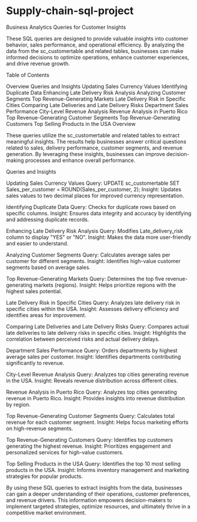 # Supply-chain-sql-project


Business Analytics Queries for Customer Insights

These SQL queries are designed to provide valuable insights into customer behavior, sales performance, and operational efficiency. By analyzing the data from the sc_customertable and related tables, businesses can make informed decisions to optimize operations, enhance customer experiences, and drive revenue growth.

Table of Contents

Overview
Queries and Insights
Updating Sales Currency Values
Identifying Duplicate Data
Enhancing Late Delivery Risk Analysis
Analyzing Customer Segments
Top Revenue-Generating Markets
Late Delivery Risk in Specific Cities
Comparing Late Deliveries and Late Delivery Risks
Department Sales Performance
City-Level Revenue Analysis
Revenue Analysis in Puerto Rico
Top Revenue-Generating Customer Segments
Top Revenue-Generating Customers
Top Selling Products in the USA
Overview

These queries utilize the sc_customertable and related tables to extract meaningful insights. The results help businesses answer critical questions related to sales, delivery performance, customer segments, and revenue generation. By leveraging these insights, businesses can improve decision-making processes and enhance overall performance.

Queries and Insights

Updating Sales Currency Values
Query: UPDATE sc_customertable SET Sales_per_customer = ROUND(Sales_per_customer, 2);
Insight: Updates sales values to two decimal places for improved currency representation.


Identifying Duplicate Data
Query: Checks for duplicate rows based on specific columns.
Insight: Ensures data integrity and accuracy by identifying and addressing duplicate records.


Enhancing Late Delivery Risk Analysis
Query: Modifies Late_delivery_risk column to display "YES" or "NO".
Insight: Makes the data more user-friendly and easier to understand.


Analyzing Customer Segments
Query: Calculates average sales per customer for different segments.
Insight: Identifies high-value customer segments based on average sales.



Top Revenue-Generating Markets
Query: Determines the top five revenue-generating markets (regions).
Insight: Helps prioritize regions with the highest sales potential.


Late Delivery Risk in Specific Cities
Query: Analyzes late delivery risk in specific cities within the USA.
Insight: Assesses delivery efficiency and identifies areas for improvement.


Comparing Late Deliveries and Late Delivery Risks
Query: Compares actual late deliveries to late delivery risks in specific cities.
Insight: Highlights the correlation between perceived risks and actual delivery delays.


Department Sales Performance
Query: Orders departments by highest average sales per customer.
Insight: Identifies departments contributing significantly to revenue.


City-Level Revenue Analysis
Query: Analyzes top cities generating revenue in the USA.
Insight: Reveals revenue distribution across different cities.


Revenue Analysis in Puerto Rico
Query: Analyzes top cities generating revenue in Puerto Rico.
Insight: Provides insights into revenue distribution by region.


Top Revenue-Generating Customer Segments
Query: Calculates total revenue for each customer segment.
Insight: Helps focus marketing efforts on high-revenue segments.


Top Revenue-Generating Customers
Query: Identifies top customers generating the highest revenue.
Insight: Prioritizes engagement and personalized services for high-value customers.


Top Selling Products in the USA
Query: Identifies the top 10 most selling products in the USA.
Insight: Informs inventory management and marketing strategies for popular products.



By using these SQL queries to extract insights from the data, businesses can gain a deeper understanding of their operations, customer preferences, and revenue drivers. This information empowers decision-makers to implement targeted strategies, optimize resources, and ultimately thrive in a competitive market environment.
